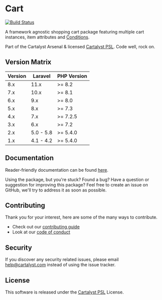 # Cart

[![Build Status][icon-travis]][link-travis]

A framework agnostic shopping cart package featuring multiple cart instances, item attributes and [Conditions](https://cartalyst.com/manual/conditions).

Part of the Cartalyst Arsenal & licensed [Cartalyst PSL](LICENSE). Code well, rock on.

## Version Matrix

Version | Laravel   | PHP Version
------- |-----------| ------------
8.x     | 11.x      | >= 8.2
7.x     | 10.x      | >= 8.1
6.x     | 9.x       | >= 8.0
5.x     | 8.x       | >= 7.3
4.x     | 7.x       | >= 7.2.5
3.x     | 6.x       | >= 7.2
2.x     | 5.0 - 5.8 | >= 5.4.0
1.x     | 4.1 - 4.2 | >= 5.4.0

## Documentation

Reader-friendly documentation can be found [here][link-docs].

Using the package, but you're stuck? Found a bug? Have a question or suggestion for improving this package? Feel free to create an issue on GitHub, we'll try to address it as soon as possible.

## Contributing

Thank you for your interest, here are some of the many ways to contribute.

- Check out our [contributing guide](/.github/CONTRIBUTING.md)
- Look at our [code of conduct](/.github/CODE_OF_CONDUCT.md)

## Security

If you discover any security related issues, please email help@cartalyst.com instead of using the issue tracker.

## License

This software is released under the [Cartalyst PSL](LICENSE) License.

[link-docs]:   https://cartalyst.com/manual/cart
[link-travis]: https://travis-ci.com/cartalyst/cart

[icon-travis]: https://travis-ci.com/cartalyst/cart.svg?token=98Zt8zYdwyheTKqziswS&branch=8.x
